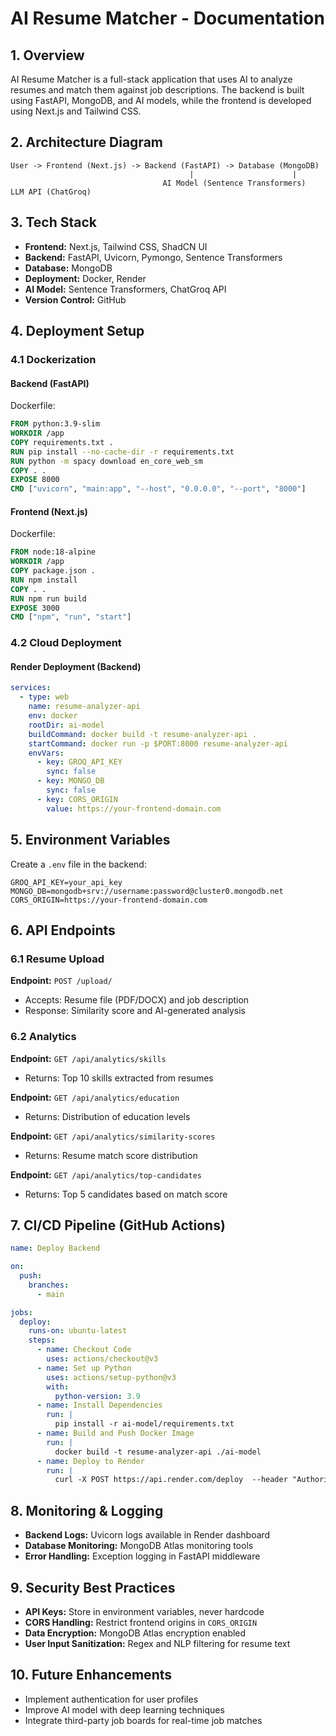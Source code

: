 # AI Resume Matcher - Documentation

## 1. Overview
AI Resume Matcher is a full-stack application that uses AI to analyze resumes and match them against job descriptions. The backend is built using FastAPI, MongoDB, and AI models, while the frontend is developed using Next.js and Tailwind CSS.

## 2. Architecture Diagram
```
User -> Frontend (Next.js) -> Backend (FastAPI) -> Database (MongoDB)
                                        |                      |
                                  AI Model (Sentence Transformers)     LLM API (ChatGroq)
```

## 3. Tech Stack
- **Frontend:** Next.js, Tailwind CSS, ShadCN UI
- **Backend:** FastAPI, Uvicorn, Pymongo, Sentence Transformers
- **Database:** MongoDB
- **Deployment:** Docker, Render
- **AI Model:** Sentence Transformers, ChatGroq API
- **Version Control:** GitHub

## 4. Deployment Setup
### 4.1 Dockerization
#### Backend (FastAPI)
Dockerfile:
```dockerfile
FROM python:3.9-slim
WORKDIR /app
COPY requirements.txt .
RUN pip install --no-cache-dir -r requirements.txt
RUN python -m spacy download en_core_web_sm
COPY . .
EXPOSE 8000
CMD ["uvicorn", "main:app", "--host", "0.0.0.0", "--port", "8000"]
```
#### Frontend (Next.js)
Dockerfile:
```dockerfile
FROM node:18-alpine
WORKDIR /app
COPY package.json .
RUN npm install
COPY . .
RUN npm run build
EXPOSE 3000
CMD ["npm", "run", "start"]
```

### 4.2 Cloud Deployment
#### Render Deployment (Backend)
```yaml
services:
  - type: web
    name: resume-analyzer-api
    env: docker
    rootDir: ai-model
    buildCommand: docker build -t resume-analyzer-api .
    startCommand: docker run -p $PORT:8000 resume-analyzer-api
    envVars:
      - key: GROQ_API_KEY
        sync: false
      - key: MONGO_DB
        sync: false
      - key: CORS_ORIGIN
        value: https://your-frontend-domain.com
```

## 5. Environment Variables
Create a `.env` file in the backend:
```
GROQ_API_KEY=your_api_key
MONGO_DB=mongodb+srv://username:password@cluster0.mongodb.net
CORS_ORIGIN=https://your-frontend-domain.com
```

## 6. API Endpoints
### 6.1 Resume Upload
**Endpoint:** `POST /upload/`
- Accepts: Resume file (PDF/DOCX) and job description
- Response: Similarity score and AI-generated analysis

### 6.2 Analytics
**Endpoint:** `GET /api/analytics/skills`
- Returns: Top 10 skills extracted from resumes

**Endpoint:** `GET /api/analytics/education`
- Returns: Distribution of education levels

**Endpoint:** `GET /api/analytics/similarity-scores`
- Returns: Resume match score distribution

**Endpoint:** `GET /api/analytics/top-candidates`
- Returns: Top 5 candidates based on match score

## 7. CI/CD Pipeline (GitHub Actions)
```yaml
name: Deploy Backend

on:
  push:
    branches:
      - main

jobs:
  deploy:
    runs-on: ubuntu-latest
    steps:
      - name: Checkout Code
        uses: actions/checkout@v3
      - name: Set up Python
        uses: actions/setup-python@v3
        with:
          python-version: 3.9
      - name: Install Dependencies
        run: |
          pip install -r ai-model/requirements.txt
      - name: Build and Push Docker Image
        run: |
          docker build -t resume-analyzer-api ./ai-model
      - name: Deploy to Render
        run: |
          curl -X POST https://api.render.com/deploy  --header "Authorization: Bearer ${{ secrets.RENDER_API_KEY }}"
```

## 8. Monitoring & Logging
- **Backend Logs:** Uvicorn logs available in Render dashboard
- **Database Monitoring:** MongoDB Atlas monitoring tools
- **Error Handling:** Exception logging in FastAPI middleware

## 9. Security Best Practices
- **API Keys:** Store in environment variables, never hardcode
- **CORS Handling:** Restrict frontend origins in `CORS_ORIGIN`
- **Data Encryption:** MongoDB Atlas encryption enabled
- **User Input Sanitization:** Regex and NLP filtering for resume text

## 10. Future Enhancements
- Implement authentication for user profiles
- Improve AI model with deep learning techniques
- Integrate third-party job boards for real-time job matches

